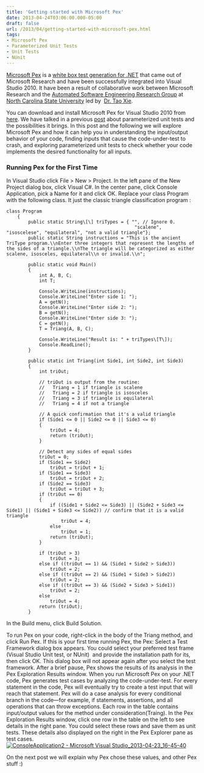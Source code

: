 ```yaml
---
title: 'Getting started with Microsoft Pex'
date: 2013-04-24T03:06:00.000-05:00
draft: false
url: /2013/04/getting-started-with-microsoft-pex.html
tags: 
- Microsoft Pex
- Parameterized Unit Tests
- Unit Tests
- NUnit
---
```


[Microsoft Pex](http://research.microsoft.com/en-us/projects/pex/) is a [white box test generation for .NET](http://research.microsoft.com/pubs/81193/fulltext.pdf) that came out of Microsoft Research and have been successfully integrated into Visual Studio 2010. It have been a result of collaborative work between Microsoft Research and the [Automated Software Engineering Research Group](https://sites.google.com/site/asergrp/) at [North Carolina State University](http://www.ncsu.edu/) led by  [Dr. Tao Xie](http://www.csc.ncsu.edu/faculty/xie/).

You can download and install Microsoft Pex for Visual Studio 2010 from [here](http://research.microsoft.com/en-us/projects/pex/downloads.aspx). We have talked in a previous [post](http://ebeid-soliman.blogspot.com/2013/04/unit-tests-vs-parameterized-unit-tests.html) about parameterized unit tests and the possibilities it brings. In this post and the following we will explore Microsoft Pex and how it can help you in understanding the input/output behavior of your code, finding inputs that cause the code-under-test to crash, and exploring parameterized unit tests to check whether your code implements the desired functionality for all inputs.

### Running Pex for the First Time

In Visual Studio click File > New > Project. In the left pane of the New Project dialog box, click Visual C#. In the center pane, click Console Application, pick a Name for it and click OK. Replace your class Program with the following class. It just the classic triangle classification program :

```
class Program  
    {  
        public static String\[\] triTypes = { "", // Ignore 0.  
                                               "scalene", "isoscelese", "equilateral", "not a valid triangle"};  
        public static String instructions = "This is the ancient TriType program.\\nEnter three integers that represent the lengths of the sides of a triangle.\\nThe triangle will be categorized as either scalene, isosceles, equilateral\\n or invalid.\\n";  
  
        public static void Main()  
        {  
            int A, B, C;  
            int T;  
  
            Console.WriteLine(instructions);  
            Console.WriteLine("Enter side 1: ");  
            A = getN();  
            Console.WriteLine("Enter side 2: ");  
            B = getN();  
            Console.WriteLine("Enter side 3: ");  
            C = getN();  
            T = Triang(A, B, C);  
  
            Console.WriteLine("Result is: " + triTypes\[T\]);  
            Console.ReadLine();  
        }  
  
        public static int Triang(int Side1, int Side2, int Side3)  
        {  
            int triOut;  
  
            // triOut is output from the routine:  
            //   Triang = 1 if triangle is scalene  
            //   Triang = 2 if triangle is isosceles  
            //   Triang = 3 if triangle is equilateral  
            //   Triang = 4 if not a triangle  
  
            // A quick confirmation that it's a valid triangle  
            if (Side1 <= 0 || Side2 <= 0 || Side3 <= 0)  
            {  
                triOut = 4;  
                return (triOut);  
            }  
  
            // Detect any sides of equal sides  
            triOut = 0;  
            if (Side1 == Side2)  
                triOut = triOut + 1;  
            if (Side1 == Side3)  
                triOut = triOut + 2;  
            if (Side2 == Side3)  
                triOut = triOut + 3;  
            if (triOut == 0)  
            {  
                if ((Side1 + Side2 <= Side3) || (Side2 + Side3 <= Side1) || (Side1 + Side3 <= Side2)) // confirm that it is a valid triangle   
                    triOut = 4;  
                else  
                    triOut = 1;  
                return (triOut);  
            }  
  
            if (triOut > 3)  
                triOut = 3;  
            else if ((triOut == 1) && (Side1 + Side2 > Side3))  
                triOut = 2;  
            else if ((triOut == 2) && (Side1 + Side3 > Side2))  
                triOut = 2;  
            else if ((triOut == 3) && (Side2 + Side3 > Side1))  
                triOut = 2;  
            else  
                triOut = 4;  
            return (triOut);  
        }  

```  

In the Build menu, click Build Solution.

  

To run Pex on your code, right-click in the body of the Triang method, and click Run Pex. If this is your first time running Pex, the Pex: Select a Test Framework dialog box appears. You could select your preferred test frame (Visual Studio Unit test, or NUnit)  and provide the installation path for its, then click OK. This dialog box will not appear again after you select the test framework. After a brief pause, Pex shows the results of its analysis in the Pex Exploration Results window. When you run Microsoft Pex on your .NET code, Pex generates test cases by analyzing the code-under-test. For every statement in the code, Pex will eventually try to create a test input that will reach that statement. Pex will do a case analysis for every conditional branch in the code—for example, if statements, assertions, and all operations that can throw exceptions. Each row in the table contains input/output values for the method under consideration(Traing). In the Pex Exploration Results window, click one row in the table on the left to see details in the right pane. You could select these rows and save them as unit tests. These details also displayed on the right in the Pex Explorer pane as test cases. [![ConsoleApplication2 - Microsoft Visual Studio_2013-04-23_16-45-40](https://blogger.googleusercontent.com/img/b/R29vZ2xl/AVvXsEg1eeUwyVK7P7DAia2VmlhGdMqnnCXeG1KvFICFKEI1vNlsqt0YVw0pPz9vYNnJpe69v3wXUbjGUebjocNrLqB9t6ueWqZZlFmq_0wBF4FTv8vRusZo0s7DIjoiGqndjD5K3n8V61j1fA/?imgmax=800 "ConsoleApplication2 - Microsoft Visual Studio_2013-04-23_16-45-40")](https://blogger.googleusercontent.com/img/b/R29vZ2xl/AVvXsEjEG-FKRA6Gd93tYu4oWyZ-WIvatC-noUXe3oPzbcqWWBfQ2wLI6EHXH2wqrXiHjFhSEBp9Y2yKH00j4lRZn757-iYRLOaQJQv1ytgbARGiWMmJkCkNO8KgT_VidFtyUspKl2Sw6R5M_A/s1600-h/ConsoleApplication2%252520-%252520Microsoft%252520Visual%252520Studio_2013-04-23_16-45-40%25255B6%25255D.jpg)

  

On the next post we will explain why Pex chose these values, and other Pex stuff :)